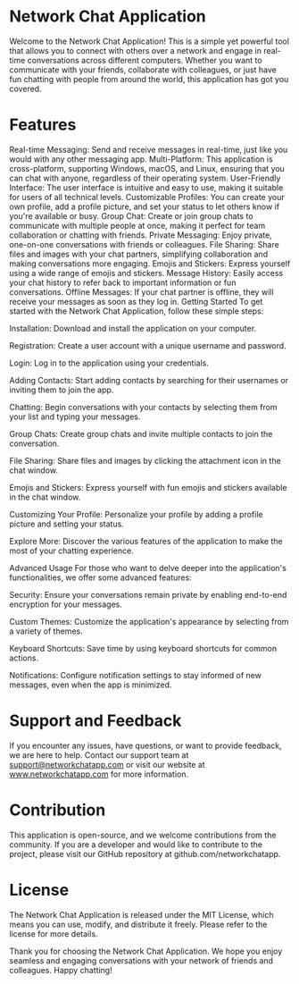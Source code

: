 # Network Chat Application

Welcome to the Network Chat Application! This is a simple yet powerful tool that allows you to connect with others over a network and engage in real-time conversations across different computers. Whether you want to communicate with your friends, collaborate with colleagues, or just have fun chatting with people from around the world, this application has got you covered.

# Features
Real-time Messaging: Send and receive messages in real-time, just like you would with any other messaging app.
Multi-Platform: This application is cross-platform, supporting Windows, macOS, and Linux, ensuring that you can chat with anyone, regardless of their operating system.
User-Friendly Interface: The user interface is intuitive and easy to use, making it suitable for users of all technical levels.
Customizable Profiles: You can create your own profile, add a profile picture, and set your status to let others know if you're available or busy.
Group Chat: Create or join group chats to communicate with multiple people at once, making it perfect for team collaboration or chatting with friends.
Private Messaging: Enjoy private, one-on-one conversations with friends or colleagues.
File Sharing: Share files and images with your chat partners, simplifying collaboration and making conversations more engaging.
Emojis and Stickers: Express yourself using a wide range of emojis and stickers.
Message History: Easily access your chat history to refer back to important information or fun conversations.
Offline Messages: If your chat partner is offline, they will receive your messages as soon as they log in.
Getting Started
To get started with the Network Chat Application, follow these simple steps:

Installation: Download and install the application on your computer.

Registration: Create a user account with a unique username and password.

Login: Log in to the application using your credentials.

Adding Contacts: Start adding contacts by searching for their usernames or inviting them to join the app.

Chatting: Begin conversations with your contacts by selecting them from your list and typing your messages.

Group Chats: Create group chats and invite multiple contacts to join the conversation.

File Sharing: Share files and images by clicking the attachment icon in the chat window.

Emojis and Stickers: Express yourself with fun emojis and stickers available in the chat window.

Customizing Your Profile: Personalize your profile by adding a profile picture and setting your status.

Explore More: Discover the various features of the application to make the most of your chatting experience.

Advanced Usage
For those who want to delve deeper into the application's functionalities, we offer some advanced features:

Security: Ensure your conversations remain private by enabling end-to-end encryption for your messages.

Custom Themes: Customize the application's appearance by selecting from a variety of themes.

Keyboard Shortcuts: Save time by using keyboard shortcuts for common actions.

Notifications: Configure notification settings to stay informed of new messages, even when the app is minimized.

# Support and Feedback
If you encounter any issues, have questions, or want to provide feedback, we are here to help. Contact our support team at support@networkchatapp.com or visit our website at www.networkchatapp.com for more information.

# Contribution
This application is open-source, and we welcome contributions from the community. If you are a developer and would like to contribute to the project, please visit our GitHub repository at github.com/networkchatapp.

# License
The Network Chat Application is released under the MIT License, which means you can use, modify, and distribute it freely. Please refer to the license for more details.

Thank you for choosing the Network Chat Application. We hope you enjoy seamless and engaging conversations with your network of friends and colleagues. Happy chatting!
